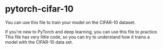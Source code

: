 # pytorch-cifar-10
You can use this file to train your model on the CIFAR-10 dataset.

If you're new to PyTorch and deep learning, you can use this file to practice.
This file has very little code, so you can try to understand how it trains a model with the CIFAR-10 data set.
